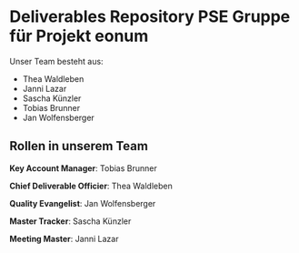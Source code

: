 # Deliverables Repository PSE Gruppe für Projekt eonum

Unser Team besteht aus:
- Thea Waldleben
- Janni Lazar
- Sascha Künzler
- Tobias Brunner
- Jan Wolfensberger

## Rollen in unserem Team

**Key Account Manager**: Tobias Brunner

**Chief Deliverable Officier**: Thea Waldleben

**Quality Evangelist**: Jan Wolfensberger

**Master Tracker**: Sascha Künzler

**Meeting Master**: Janni Lazar